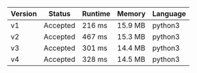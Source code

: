 |Version|Status|Runtime|Memory|Language|
|---|---|---|---|---|
v1|Accepted|216 ms|15.9 MB|python3
v2|Accepted|467 ms|15.3 MB|python3
v3|Accepted|301 ms|14.4 MB|python3
v4|Accepted|328 ms|14.5 MB|python3
